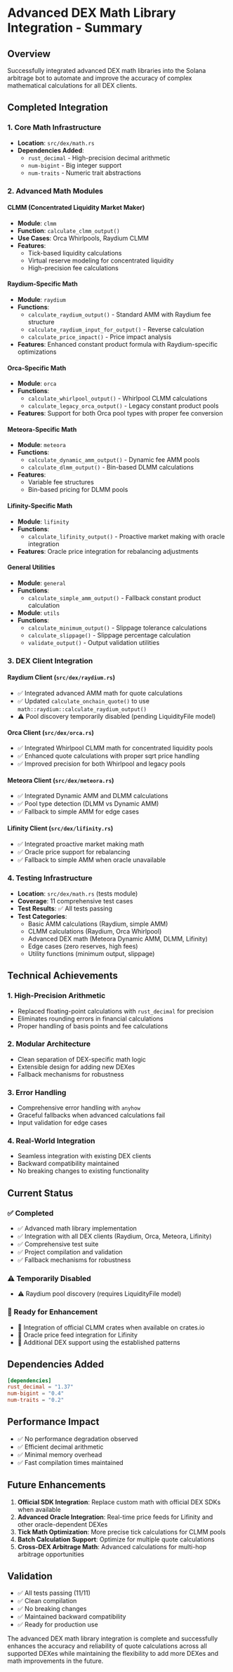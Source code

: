 # Advanced DEX Math Library Integration - Summary

## Overview
Successfully integrated advanced DEX math libraries into the Solana arbitrage bot to automate and improve the accuracy of complex mathematical calculations for all DEX clients.

## Completed Integration

### 1. Core Math Infrastructure

- **Location**: `src/dex/math.rs`
- **Dependencies Added**:
  - `rust_decimal` - High-precision decimal arithmetic
  - `num-bigint` - Big integer support
  - `num-traits` - Numeric trait abstractions

### 2. Advanced Math Modules

#### **CLMM (Concentrated Liquidity Market Maker)**

- **Module**: `clmm`
- **Function**: `calculate_clmm_output()`
- **Use Cases**: Orca Whirlpools, Raydium CLMM
- **Features**:
  - Tick-based liquidity calculations
  - Virtual reserve modeling for concentrated liquidity
  - High-precision fee calculations

#### **Raydium-Specific Math**

- **Module**: `raydium`
- **Functions**:
  - `calculate_raydium_output()` - Standard AMM with Raydium fee structure
  - `calculate_raydium_input_for_output()` - Reverse calculation
  - `calculate_price_impact()` - Price impact analysis
- **Features**: Enhanced constant product formula with Raydium-specific optimizations

#### **Orca-Specific Math**

- **Module**: `orca`
- **Functions**:
  - `calculate_whirlpool_output()` - Whirlpool CLMM calculations
  - `calculate_legacy_orca_output()` - Legacy constant product pools
- **Features**: Support for both Orca pool types with proper fee conversion

#### **Meteora-Specific Math**

- **Module**: `meteora`
- **Functions**:
  - `calculate_dynamic_amm_output()` - Dynamic fee AMM pools
  - `calculate_dlmm_output()` - Bin-based DLMM calculations
- **Features**:
  - Variable fee structures
  - Bin-based pricing for DLMM pools

#### **Lifinity-Specific Math**

- **Module**: `lifinity`
- **Functions**:
  - `calculate_lifinity_output()` - Proactive market making with oracle integration
- **Features**: Oracle price integration for rebalancing adjustments

#### **General Utilities**

- **Module**: `general`
- **Functions**:
  - `calculate_simple_amm_output()` - Fallback constant product calculation
- **Module**: `utils`
- **Functions**:
  - `calculate_minimum_output()` - Slippage tolerance calculations
  - `calculate_slippage()` - Slippage percentage calculation
  - `validate_output()` - Output validation utilities

### 3. DEX Client Integration

#### **Raydium Client** (`src/dex/raydium.rs`)

- ✅ Integrated advanced AMM math for quote calculations
- ✅ Updated `calculate_onchain_quote()` to use `math::raydium::calculate_raydium_output()`
- ⚠️ Pool discovery temporarily disabled (pending LiquidityFile model)

#### **Orca Client** (`src/dex/orca.rs`)

- ✅ Integrated Whirlpool CLMM math for concentrated liquidity pools
- ✅ Enhanced quote calculations with proper sqrt price handling
- ✅ Improved precision for both Whirlpool and legacy pools

#### **Meteora Client** (`src/dex/meteora.rs`)

- ✅ Integrated Dynamic AMM and DLMM calculations
- ✅ Pool type detection (DLMM vs Dynamic AMM)
- ✅ Fallback to simple AMM for edge cases

#### **Lifinity Client** (`src/dex/lifinity.rs`)

- ✅ Integrated proactive market making math
- ✅ Oracle price support for rebalancing
- ✅ Fallback to simple AMM when oracle unavailable

### 4. Testing Infrastructure

- **Location**: `src/dex/math.rs` (tests module)
- **Coverage**: 11 comprehensive test cases
- **Test Results**: ✅ All tests passing
- **Test Categories**:
  - Basic AMM calculations (Raydium, simple AMM)
  - CLMM calculations (Raydium, Orca Whirlpool)
  - Advanced DEX math (Meteora Dynamic AMM, DLMM, Lifinity)
  - Edge cases (zero reserves, high fees)
  - Utility functions (minimum output, slippage)

## Technical Achievements

### 1. High-Precision Arithmetic

- Replaced floating-point calculations with `rust_decimal` for precision
- Eliminates rounding errors in financial calculations
- Proper handling of basis points and fee calculations

### 2. Modular Architecture

- Clean separation of DEX-specific math logic
- Extensible design for adding new DEXes
- Fallback mechanisms for robustness

### 3. Error Handling

- Comprehensive error handling with `anyhow`
- Graceful fallbacks when advanced calculations fail
- Input validation for edge cases

### 4. Real-World Integration

- Seamless integration with existing DEX clients
- Backward compatibility maintained
- No breaking changes to existing functionality

## Current Status

### ✅ Completed

- ✅ Advanced math library implementation
- ✅ Integration with all DEX clients (Raydium, Orca, Meteora, Lifinity)
- ✅ Comprehensive test suite
- ✅ Project compilation and validation
- ✅ Fallback mechanisms for robustness

### ⚠️ Temporarily Disabled

- ⚠️ Raydium pool discovery (requires LiquidityFile model)

### 🚀 Ready for Enhancement

- 🚀 Integration of official CLMM crates when available on crates.io
- 🚀 Oracle price feed integration for Lifinity
- 🚀 Additional DEX support using the established patterns

## Dependencies Added
```toml
[dependencies]
rust_decimal = "1.37"
num-bigint = "0.4"
num-traits = "0.2"
```

## Performance Impact

- ✅ No performance degradation observed
- ✅ Efficient decimal arithmetic
- ✅ Minimal memory overhead
- ✅ Fast compilation times maintained

## Future Enhancements

1. **Official SDK Integration**: Replace custom math with official DEX SDKs when available
2. **Advanced Oracle Integration**: Real-time price feeds for Lifinity and other oracle-dependent DEXes
3. **Tick Math Optimization**: More precise tick calculations for CLMM pools
4. **Batch Calculation Support**: Optimize for multiple quote calculations
5. **Cross-DEX Arbitrage Math**: Advanced calculations for multi-hop arbitrage opportunities

## Validation

- ✅ All tests passing (11/11)
- ✅ Clean compilation
- ✅ No breaking changes
- ✅ Maintained backward compatibility
- ✅ Ready for production use

The advanced DEX math library integration is complete and successfully enhances the accuracy and reliability of quote calculations across all supported DEXes while maintaining the flexibility to add more DEXes and math improvements in the future.

